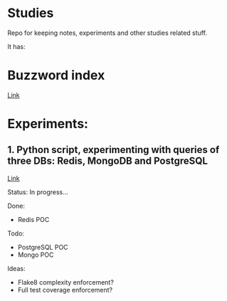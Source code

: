 # Studies

Repo for keeping notes, experiments and other studies related stuff.

It has:

# Buzzword index

[Link](/buzzwords/buzzwords.md)

# Experiments:

## 1. Python script, experimenting with queries of three DBs: Redis, MongoDB and PostgreSQL

[Link](/experiments/1/)

Status: In progress...

Done:
- Redis POC

Todo:
- PostgreSQL POC
- Mongo POC

Ideas:
- Flake8 complexity enforcement?
- Full test coverage enforcement?